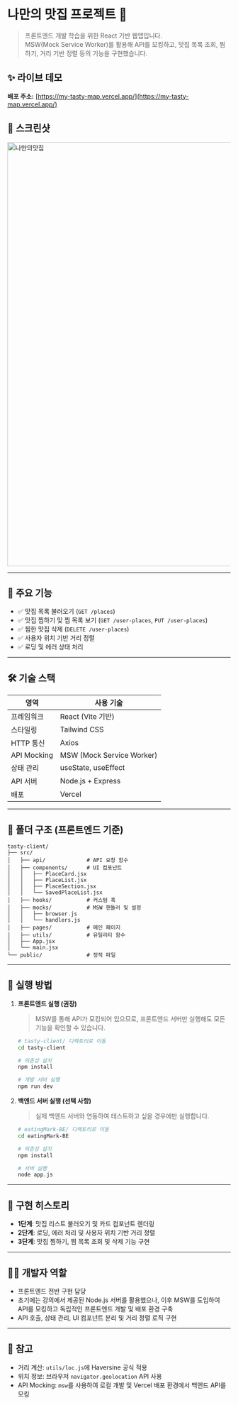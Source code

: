# 나만의 맛집 프로젝트 🍜

> 프론트엔드 개발 학습을 위한 React 기반 웹앱입니다.  
> MSW(Mock Service Worker)를 활용해 API를 모킹하고, 맛집 목록 조회, 찜하기, 거리 기반 정렬 등의 기능을 구현했습니다.

## ✨ 라이브 데모

**배포 주소:** [https://my-tasty-map.vercel.app/](https://my-tasty-map.vercel.app/)

## 📸 스크린샷

<img width="1706" height="956" alt="나만의맛집" src="https://github.com/user-attachments/assets/95977431-7ab4-43d3-9468-9c346ecf5b04" />

---

## 📌 주요 기능

- ✅ 맛집 목록 불러오기 (`GET /places`)
- ✅ 맛집 찜하기 및 찜 목록 보기 (`GET /user-places`, `PUT /user-places`)
- ✅ 찜한 맛집 삭제 (`DELETE /user-places`)
- ✅ 사용자 위치 기반 거리 정렬
- ✅ 로딩 및 에러 상태 처리

---

## 🛠️ 기술 스택

| 영역        | 사용 기술                 |
| ----------- | ------------------------- |
| 프레임워크  | React (Vite 기반)         |
| 스타일링    | Tailwind CSS              |
| HTTP 통신   | Axios                     |
| API Mocking | MSW (Mock Service Worker) |
| 상태 관리   | useState, useEffect       |
| API 서버    | Node.js + Express         |
| 배포        | Vercel                    |

---

## 📁 폴더 구조 (프론트엔드 기준)

```
tasty-client/
├── src/
│   ├── api/             # API 요청 함수
│   ├── components/      # UI 컴포넌트
│   │   ├── PlaceCard.jsx
│   │   ├── PlaceList.jsx
│   │   ├── PlaceSection.jsx
│   │   └── SavedPlaceList.jsx
│   ├── hooks/           # 커스텀 훅
│   ├── mocks/           # MSW 핸들러 및 설정
│   │   ├── browser.js
│   │   └── handlers.js
│   ├── pages/           # 메인 페이지
│   ├── utils/           # 유틸리티 함수
│   ├── App.jsx
│   └── main.jsx
└── public/              # 정적 파일
```

---

## 🚀 실행 방법

1. **프론트엔드 실행 (권장)**

   > MSW를 통해 API가 모킹되어 있으므로, 프론트엔드 서버만 실행해도 모든 기능을 확인할 수 있습니다.

   ```bash
   # tasty-client/ 디렉토리로 이동
   cd tasty-client

   # 의존성 설치
   npm install

   # 개발 서버 실행
   npm run dev
   ```

2. **백엔드 서버 실행 (선택 사항)**

   > 실제 백엔드 서버와 연동하여 테스트하고 싶을 경우에만 실행합니다.

   ```bash
   # eatingMark-BE/ 디렉토리로 이동
   cd eatingMark-BE

   # 의존성 설치
   npm install

   # 서버 실행
   node app.js
   ```

---

## 📍 구현 히스토리

- **1단계**: 맛집 리스트 불러오기 및 카드 컴포넌트 렌더링
- **2단계**: 로딩, 에러 처리 및 사용자 위치 기반 거리 정렬
- **3단계**: 맛집 찜하기, 찜 목록 조회 및 삭제 기능 구현

---

## 🙋‍♀️ 개발자 역할

- 프론트엔드 전반 구현 담당
- 초기에는 강의에서 제공된 Node.js 서버를 활용했으나, 이후 MSW를 도입하여 API를 모킹하고 독립적인 프론트엔드 개발 및 배포 환경 구축
- API 호출, 상태 관리, UI 컴포넌트 분리 및 거리 정렬 로직 구현

---

## 📎 참고

- 거리 계산: `utils/loc.js`에 Haversine 공식 적용
- 위치 정보: 브라우저 `navigator.geolocation` API 사용
- API Mocking: `msw`를 사용하여 로컬 개발 및 Vercel 배포 환경에서 백엔드 API를 모킹